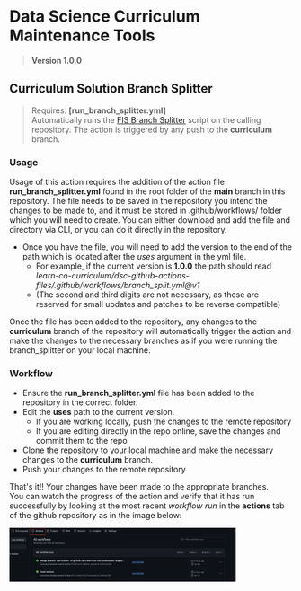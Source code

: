 # Data Science Curriculum Maintenance Tools
> __Version 1.0.0__

## Curriculum Solution Branch Splitter
> Requires: __[run_branch_splitter.yml]__  
> Automatically runs the <a href='https://github.com/learn-co-curriculum/dsc-curriculum-guidelines/tree/master/master-solution-branch-splitter'>FIS Branch Splitter</a> script on the calling repository. The action is triggered by any push to the __curriculum__ branch. 


### Usage
Usage of this action requires the addition of the action file **run_branch_splitter.yml** found in the root folder of the __main__ branch in this repository. The file needs to be saved in the repository you intend the changes to be made to, and it must be stored in .github/workflows/ folder which you will need to create. You can either download and add the file and directory via CLI, or you can do it directly in the repository. 
* Once you have the file, you will need to add the version to the end of the path which is located after the _uses_ argument in the yml file.
    * For example, if the current version is __1.0.0__ the path should read _learn-co-curriculum/dsc-github-actions-files/.github/workflows/branch_split.yml@v1_
    * (The second and third digits are not necessary, as these are reserved for small updates and patches to be reverse compatible)

Once the file has been added to the repository, any changes to the __curriculum__ branch of the repository will automatically trigger the action and make the changes to the necessary branches as if you were running the branch_splitter on your local machine.


### Workflow
* Ensure the __run_branch_splitter.yml__ file has been added to the repository in the correct folder.  
* Edit the __uses__ path to the current version.
    * If you are working locally, push the changes to the remote repository
    * If you are editing directly in the repo online, save the changes and commit them to the repo
* Clone the repository to your local machine and make the necessary changes to the __curriculum__ branch.
* Push your changes to the remote repository


That's it!! Your changes have been made to the appropriate branches.  
You can watch the progress of the action and verify that it has run successfully by looking at the most recent _workflow run_ in the __actions__ tab of the github repository as in the image below:  


<img src='images/recent_actions.png' alt='Image of the actions tab which can be clicked to view the recent workflows' width=80%>

